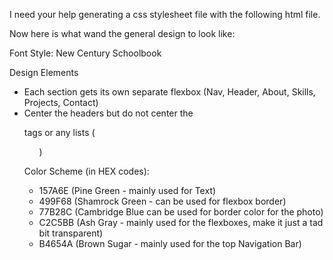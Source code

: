 I need your help generating a css stylesheet file with the following html file.

Now here is what wand the general design to look like:

Font Style: New Century Schoolbook 

Design Elements 
- Each section gets its own separate flexbox (Nav, Header, About, Skills, Projects, Contact) 
- Center the headers but do not center the <p> tags or any lists (<ul>)

Color Scheme (in HEX codes): 
- 157A6E (Pine Green - mainly used for Text) 
- 499F68 (Shamrock Green - can be used for flexbox border) 
- 77B28C (Cambridge Blue can be used for border color for the photo) 
- C2C5BB (Ash Gray - mainly used for the flexboxes, make it just a tad bit transparent) 
- B4654A (Brown Sugar - mainly used for the top Navigation Bar) 


